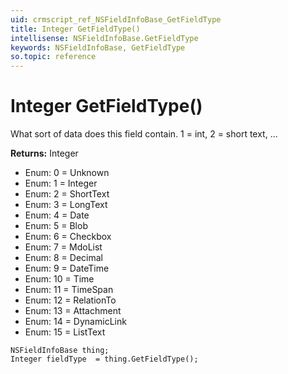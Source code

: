 ```yaml
---
uid: crmscript_ref_NSFieldInfoBase_GetFieldType
title: Integer GetFieldType()
intellisense: NSFieldInfoBase.GetFieldType
keywords: NSFieldInfoBase, GetFieldType
so.topic: reference
---
```


# Integer GetFieldType()

What sort of data does this field contain. 1 = int, 2 = short text, ...

**Returns:** Integer

* Enum: 0 = Unknown
* Enum: 1 = Integer
* Enum: 2 = ShortText
* Enum: 3 = LongText
* Enum: 4 = Date
* Enum: 5 = Blob
* Enum: 6 = Checkbox
* Enum: 7 = MdoList
* Enum: 8 = Decimal
* Enum: 9 = DateTime
* Enum: 10 = Time
* Enum: 11 = TimeSpan
* Enum: 12 = RelationTo
* Enum: 13 = Attachment
* Enum: 14 = DynamicLink
* Enum: 15 = ListText

```crmscript
NSFieldInfoBase thing;
Integer fieldType  = thing.GetFieldType();
```

